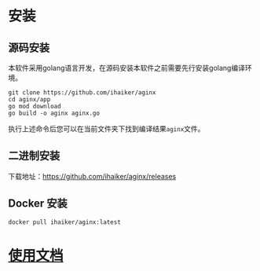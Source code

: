# 安装

## 源码安装

本软件采用golang语言开发，在源码安装本软件之前需要先行安装golang编译环境。

```shell script
git clone https://github.com/ihaiker/aginx
cd aginx/app
go mod download
go build -o aginx aginx.go
```
执行上述命令后您可以在当前文件夹下找到编译结果`aginx`文件。

## 二进制安装

下载地址：https://github.com/ihaiker/aginx/releases

## Docker 安装

```shell script
docker pull ihaiker/aginx:latest
```

# [使用文档](./USAGE.MD)
